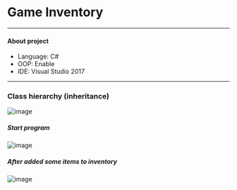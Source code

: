 # Game Inventory
***
#### About project
+ Language: C#
+ OOP: Enable
+ IDE: Visual Studio 2017
***
### Class hierarchy (inheritance)
![image](https://user-images.githubusercontent.com/20642633/36860554-3f077e22-1d8a-11e8-9841-f04e47e63f7b.png)

##### Start program
![image](https://user-images.githubusercontent.com/20642633/36860334-9e2f646a-1d89-11e8-8362-2bfeeaf1d5c3.png)

##### After added some items to inventory
![image](https://user-images.githubusercontent.com/20642633/36860457-f4c2bb42-1d89-11e8-9da3-e47b114ca063.png)
